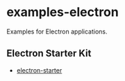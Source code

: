 # examples-electron

Examples for Electron applications.

## Electron Starter Kit

* [electron-starter](./electron-starter)
